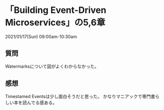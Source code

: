 # 「Building Event-Driven Microservices」の5,6章
2021/01/17(Sun) 09:00am-10:30am

## 質問
Watermarksについて図がよくわからなかった。

## 感想
Timestamed Eventsは少し面白そうだと思った。
かなりマニアックで専門書らしい本を読んでる感ある。 


